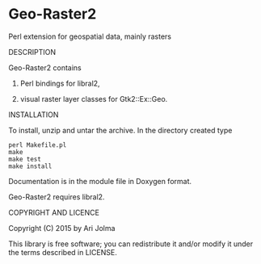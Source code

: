 Geo-Raster2
===========

Perl extension for geospatial data, mainly rasters

DESCRIPTION

Geo-Raster2 contains

1) Perl bindings for libral2,

2) visual raster layer classes for Gtk2::Ex::Geo.

INSTALLATION

To install, unzip and untar the archive. In the directory created type

```
perl Makefile.pl
make
make test
make install
```

Documentation is in the module file in Doxygen format.

Geo-Raster2 requires libral2.

COPYRIGHT AND LICENCE

Copyright (C) 2015 by Ari Jolma

This library is free software; you can redistribute it and/or modify
it under the terms described in LICENSE.
